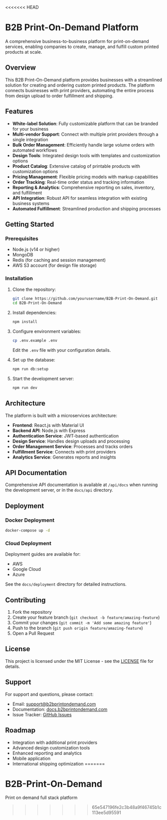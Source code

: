 <<<<<<< HEAD
# B2B Print-On-Demand Platform

A comprehensive business-to-business platform for print-on-demand services, enabling companies to create, manage, and fulfill custom printed products at scale.

## Overview

This B2B Print-On-Demand platform provides businesses with a streamlined solution for creating and ordering custom printed products. The platform connects businesses with print providers, automating the entire process from design upload to order fulfillment and shipping.

## Features

- **White-label Solution**: Fully customizable platform that can be branded for your business
- **Multi-vendor Support**: Connect with multiple print providers through a single integration
- **Bulk Order Management**: Efficiently handle large volume orders with automated workflows
- **Design Tools**: Integrated design tools with templates and customization options
- **Product Catalog**: Extensive catalog of printable products with customization options
- **Pricing Management**: Flexible pricing models with markup capabilities
- **Order Tracking**: Real-time order status and tracking information
- **Reporting & Analytics**: Comprehensive reporting on sales, inventory, and fulfillment
- **API Integration**: Robust API for seamless integration with existing business systems
- **Automated Fulfillment**: Streamlined production and shipping processes

## Getting Started

### Prerequisites

- Node.js (v14 or higher)
- MongoDB
- Redis (for caching and session management)
- AWS S3 account (for design file storage)

### Installation

1. Clone the repository:
   ```bash
   git clone https://github.com/yourusername/B2B-Print-On-Demand.git
   cd B2B-Print-On-Demand
   ```

2. Install dependencies:
   ```bash
   npm install
   ```

3. Configure environment variables:
   ```bash
   cp .env.example .env
   ```
   Edit the `.env` file with your configuration details.

4. Set up the database:
   ```bash
   npm run db:setup
   ```

5. Start the development server:
   ```bash
   npm run dev
   ```

## Architecture

The platform is built with a microservices architecture:

- **Frontend**: React.js with Material UI
- **Backend API**: Node.js with Express
- **Authentication Service**: JWT-based authentication
- **Design Service**: Handles design uploads and processing
- **Order Management Service**: Processes and tracks orders
- **Fulfillment Service**: Connects with print providers
- **Analytics Service**: Generates reports and insights

## API Documentation

Comprehensive API documentation is available at `/api/docs` when running the development server, or in the `docs/api` directory.

## Deployment

### Docker Deployment

```bash
docker-compose up -d
```

### Cloud Deployment

Deployment guides are available for:
- AWS
- Google Cloud
- Azure

See the `docs/deployment` directory for detailed instructions.

## Contributing

1. Fork the repository
2. Create your feature branch (`git checkout -b feature/amazing-feature`)
3. Commit your changes (`git commit -m 'Add some amazing feature'`)
4. Push to the branch (`git push origin feature/amazing-feature`)
5. Open a Pull Request

## License

This project is licensed under the MIT License - see the [LICENSE](LICENSE) file for details.

## Support

For support and questions, please contact:
- Email: support@b2bprintondemand.com
- Documentation: [docs.b2bprintondemand.com](https://docs.b2bprintondemand.com)
- Issue Tracker: [GitHub Issues](https://github.com/yourusername/B2B-Print-On-Demand/issues)

## Roadmap

- Integration with additional print providers
- Advanced design customization tools
- Enhanced reporting and analytics
- Mobile application
- International shipping optimization 
=======
# B2B-Print-On-Demand
Print on demand full stack platform
>>>>>>> 65e547196fe2c3b48a9f46745b1c113ee5d95591
